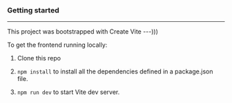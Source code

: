 ### Getting started
___

This project was bootstrapped with Create Vite ---)))

To get the frontend running locally:
  
1. Clone this repo

2. `npm install` to install all the dependencies defined in a package.json file.

3. `npm run dev` to start Vite dev server.

